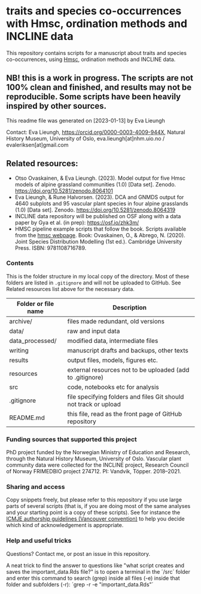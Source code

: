 # traits and species co-occurrences with Hmsc, ordination methods and INCLINE data

This repository contains scripts for a manuscript about traits and species co-occurrences, using [Hmsc](https://www.helsinki.fi/en/researchgroups/statistical-ecology/software/hmsc), ordination methods and INCLINE data. 

## NB! this is a work in progress. The scripts are not 100% clean and finished, and results may not be reproducible. Some scripts have been heavily inspired by other sources.

This readme file was generated on [2023-01-13] by Eva Lieungh

Contact:
Eva Lieungh,
https://orcid.org/0000-0003-4009-944X,
Natural History Museum, University of Oslo,
eva.lieungh[at]nhm.uio.no /
evaleriksen[at]gmail.com

## Related resources:

- Otso Ovaskainen, & Eva Lieungh. (2023). Model output for five Hmsc models of alpine grassland communities (1.0) [Data set]. Zenodo. <https://doi.org/10.5281/zenodo.8064101>
- Eva Lieungh, & Rune Halvorsen. (2023). DCA and GNMDS output for 4640 subplots and 95 vascular plant species in four alpine grasslands (1.0) [Data set]. Zenodo. <https://doi.org/10.5281/zenodo.8064319>
- INCLINE data repository will be published on OSF along with a data paper by Gya et al. (in prep): https://osf.io/zhk3m/ 
- HMSC pipeline example scripts that follow the book. Scripts available from the [hmsc webpage](https://www.helsinki.fi/en/researchgroups/statistical-ecology/software/hmsc). Book: Ovaskainen, O., & Abrego, N. (2020). Joint Species Distribution Modelling (1st ed.). Cambridge University Press. ISBN: 9781108716789.

### Contents

This is the folder structure in my local copy of the directory. Most of these folders are listed in `.gitignore` and will not be uploaded to GitHub. See Related resources list above for the necessary data.

| Folder or file name | Description       |
| ------------------- | ----------- |
| archive/ | files made redundant, old versions | 
| data/ | raw and input data |
| data_processed/ | modified data, intermediate files |
| writing | manuscript drafts and backups, other texts |
| results | output files, models, figures etc. |
| resources | external resources not to be uploaded (add to .gitignore) |
| src   | code, notebooks etc for analysis |
| .gitignore | file specifying folders and files Git should not track or upload |
| README.md | this file, read as the front page of GitHub repository |

### Funding sources that supported this project

PhD project funded by the Norwegian Ministry of Education and Research, through the Natural History Museum, University of Oslo. Vascular plant community data were collected for the INCLINE project, Research Council of Norway FRIMEDBIO project 274712. PI: Vandvik, Töpper. 2018–2021. 

### Sharing and access

Copy snippets freely, but please refer to this repository if you use large parts of several scripts (that is, if you are doing most of the same analyses and your starting point is a copy of these scripts). See for instance the [ICMJE authorship guidelines (Vancouver convention)](https://www.icmje.org/recommendations/browse/roles-and-responsibilities/defining-the-role-of-authors-and-contributors.html) to help you decide which kind of acknowledgement is appropriate. 

### Help and useful tricks

Questions? Contact me, or post an issue in this repository. 

A neat trick to find the answer to questions like "what script creates and saves the important_data.Rds file?" is to open a terminal in the ´/src´ folder and enter this command to search (grep) inside all files (-e) inside that folder and subfolders (-r): ´grep -r -e "important_data.Rds"´
